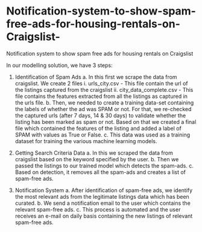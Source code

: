 # Notification-system-to-show-spam-free-ads-for-housing-rentals-on-Craigslist-
Notification system to show spam free ads for housing rentals on Craigslist 

In our modelling solution, we have 3 steps:

1.	Identification of Spam Ads
a.	In this first we scrape the data from craigslist. We create 2 files
i.	urls_city.csv - This file contain the url of the listings captured from the craigslist
ii.	city_data_complete.csv - This file contains the features extracted from all the listings as captured in the urls file.
b.	Then, we needed to create a training data-set containing the labels of whether the ad was SPAM or not. For that, we re-checked the captured urls (after 7 days, 14 & 30 days) to validate whether the listing has been marked as spam or not. Based on that we created a final file which contained the features of the listing and added a label of SPAM with values as True or False. 
c.	This data was used as a training dataset for training the various machine learning models.

2.	Getting Search Criteria Data
a.	In this we scraped the data from craigslist based on the keyword specified by the user.
b.	Then we passed the listings to our trained model which detects the spam-ads.
c.	Based on detection, it removes all the spam-ads and creates a list of spam-free ads.

3.	Notification System
a.	After identification of spam-free ads, we identify the most relevant ads from the legitimate listings data which has been curated. 
b.	We send a notification email to the user which contains the relevant spam-free ads.
c.	This process is automated and the user receives an e-mail on daily basis containing the new listings of relevant spam-free ads.


